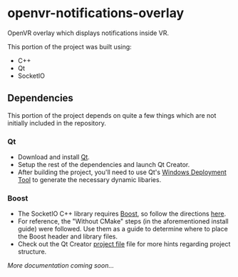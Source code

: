 # openvr-notifications-overlay

OpenVR overlay which displays notifications inside VR.

This portion of the project was built using:

 * C++
 * Qt
 * SocketIO
 
## Dependencies
This portion of the project depends on quite a few things which are not initially included in the repository.

### Qt
 * Download and install [Qt](https://www.qt.io/).
 * Setup the rest of the dependencies and launch Qt Creator.
 * After building the project, you'll need to use Qt's [Windows Deployment Tool](http://doc.qt.io/qt-5/windows-deployment.html#the-windows-deployment-tool) to generate the necessary dynamic libaries.
 
### Boost
 * The SocketIO C++ library requires [Boost](http://www.boost.org/), so follow the directions [here](https://github.com/socketio/socket.io-client-cpp/blob/master/INSTALL.md#boost_setup).
 * For reference, the "Without CMake" steps (in the aforementioned install guide) were followed. Use them as a guide to determine where to place the Boost header and library files.
 * Check out the Qt Creator [project file](https://github.com/ThomasGaubert/openvr-notifications/blob/master/overlay/src/openvr-notifications.pro) file for more hints regarding project structure.

*More documentation coming soon...*